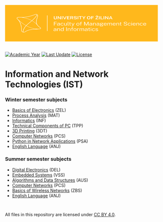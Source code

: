 <a href="https://www.fri.uniza.sk/" target="_blank">
  <img width="100%" height="120" src="https://raw.githubusercontent.com/bksivn/Hello/main/Logo_FRI_UNIZA_horizontalne_farebne_s_pozadim_s_ochrannou_zonou_EN.svg">
</a>

<br/>
<br/>

[![Academic Year](https://img.shields.io/static/v1?label=Academic%20Year&message=2021/2022&color=ffb81c&labelColor=002d72&style=flat-square)](#!)
[![Last Update](https://img.shields.io/github/last-commit/bksivn/gh_repo_08/AY_2021-2022?label=Last%20Update&color=ffb81c&labelColor=002d72&style=flat-square)](#!)
[![License](https://img.shields.io/static/v1?label=License&message=CC%20BY%204.0&color=ffb81c&labelColor=002d72&style=flat-square)](http://creativecommons.org/licenses/by/4.0/)


# Information and Network Technologies (IST)


### Winter semester subjects

- [Basics of Electronics](./AY_2021-2022__01_Winter_Semester/01_ZEL_Basics_of_Electronics) (ZEL)
- [Process Analysis](#!) (MAT)
- [Informatics](./AY_2021-2022__01_Winter_Semester/03_INF_Informatics) (INF)
- [Technical Components of PC](#!) (TPP)
- [3D Printing](#!) (3DT)
- [Computer Networks](#!) (PCS)
- [Python in Network Applications](#!) (PSA)
- [English Language](#!) (ANJ)


### Summer semester subjects

- [Digital Electronics](#!) (DEL)
- [Embedded Systems](#!) (VSS)
- [Algorithms and Data Structures](#!) (AUS)
- [Computer Networks](#!) (PCS)
- [Basics of Wireless Networks](#!) (ZBS)
- [English Language](#!) (ANJ)

<br/>

All files in this repository are licensed under [CC BY 4.0](http://creativecommons.org/licenses/by/4.0/).
